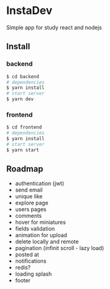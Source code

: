 # InstaDev

Simple app for study react and nodejs

## Install

### backend

```bash
$ cd backend
# dependencies
$ yarn install
# start server
$ yarn dev
```

### frontend

```bash
$ cd frontend
# dependencies
$ yarn install
# start server
$ yarn start
```

## Roadmap

- authentication (jwt)
- send email
- unique like
- explore page
- users pages
- comments
- hover for miniatures
- fields validation
- animation for upload
- delete locally and remote
- pagination (infinit scroll - lazy load)
- posted at
- notifications
- redis?
- loading splash
- footer